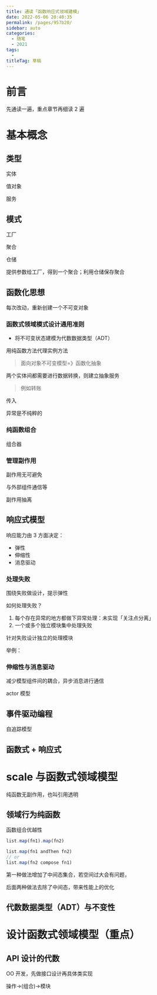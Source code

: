 ```yaml
---
title: 通读「函数响应式领域建模」
date: 2022-05-06 20:40:35
permalink: /pages/957b20/
sidebar: auto
categories: 
  - 随笔
  - 2021
tags: 
  - 
titleTag: 草稿
---
```

# 前言

先通读一遍，重点章节再细读 2 遍

# 基本概念

## 类型

实体

值对象

服务

## 模式

工厂

聚合

仓储

提供参数给工厂，得到一个聚合；利用仓储保存聚合

## 函数化思想

每次改动，重新创建一个不可变对象

### 函数式领域模式设计通用准则

- 将不可变状态建模为代数数据类型（ADT）


用纯函数方法代理实例方法
> 面向对象不可变模型=》函数化抽象



两个实体间都需要进行数据转换，则建立抽象服务
> 例如转账

传入

异常是不纯粹的

### 纯函数组合

组合器

### 管理副作用

副作用无可避免

与外部组件通信等

副作用抽离

## 响应式模型

响应能力由 3 方面决定：
- 弹性
- 伸缩性
- 消息驱动

### 处理失败

围绕失败做设计，提示弹性

如何处理失败？
1. 每个存在异常的地方都做下异常处理：未实现「关注点分离」
2. 一个或多个独立模块集中处理失败

针对失败设计独立的处理模块

举例：

### 伸缩性与消息驱动

减少模型组件间的耦合，异步消息进行通信

actor 模型


## 事件驱动编程

自追踪模型

## 函数式 + 响应式

# scale 与函数式领域模型

纯函数无副作用，也叫引用透明

## 领域行为纯函数

函数组合优越性

```js
list.map(fn1).map(fn2)

list.map(fn1 andThen fn2)
// or
list.map(fn2 compose fn1)
```
第一种做法增加了中间态集合，若空间过大会有问题，

后面两种做法去除了中间态，带来性能上的优化

## 代数数据类型（ADT）与不变性


# 设计函数式领域模型（重点）

## API 设计的代数

OO 开发，先做接口设计再具体类实现

操作->(组合)->模块

